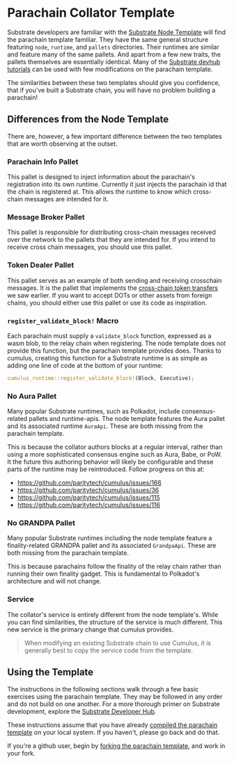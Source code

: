# Parachain Collator Template

Substrate developers are familiar with the
[Substrate Node Template](https://github.com/substrate-developer-hub/substrate-node-template) will find the parachain
template familiar. They have the same general structure featuring `node`, `runtime`, and `pallets` directories. Their
runtimes are similar and feature many of the same pallets. And apart from a few new traits, the pallets themselves are
essentially identical. Many of the [Substrate devhub tutorials](https://substrate.dev/tutorials/) can be used with few
modifications on the parachain template.

The similarities between these two templates should give you confidence, that if you've built a Substrate chain, you
will have no problem building a parachain!

## Differences from the Node Template

There are, however, a few important difference between the two templates that are worth observing at the outset.

### Parachain Info Pallet

This pallet is designed to inject information about the parachain's registration into its own runtime. Currently it just
injects the parachain id that the chain is registered at. This allows the runtime to know which cross-chain messages are
intended for it.

### Message Broker Pallet

This pallet is responsible for distributing cross-chain messages received over the network to the pallets that they are
intended for. If you intend to receive cross chain messages, you should use this pallet.

### Token Dealer Pallet

This pallet serves as an example of both sending and receiving crosschain messages. It is the pallet that implements the
[cross-chain token transfers](../4-cross-chain/1-downward.md) we saw earlier. If you want to accept DOTs or other assets
from foreign chains, you should either use this pallet or use its code as inspiration.

### `register_validate_block!` Macro

Each parachain must supply a `validate_block` function, expressed as a wasm blob, to the relay chain when registering.
The node template does not provide this function, but the parachain template provides does. Thanks to cumulus, creating
this function for a Substrate runtime is as simple as adding one line of code at the bottom of your runtime:

```rust
cumulus_runtime::register_validate_block!(Block, Executive);
```

### No Aura Pallet

Many popular Substrate runtimes, such as Polkadot, include consensus-related pallets and runtime-apis. The node template
features the Aura pallet and its associated runtime `AuraApi`. These are both missing from the parachain template.

This is because the collator authors blocks at a regular interval, rather than using a more sophisticated consensus
engine such as Aura, Babe, or PoW. It the future this authoring behavior will likely be configurable and these parts of
the runtime may be reintroduced. Follow progress on this at:

- https://github.com/paritytech/cumulus/issues/166
- https://github.com/paritytech/cumulus/issues/36
- https://github.com/paritytech/cumulus/issues/115
- https://github.com/paritytech/cumulus/issues/116

### No GRANDPA Pallet

Many popular Substrate runtimes including the node template feature a finality-related GRANDPA pallet and its associated
`GrandpaApi`. These are both missing from the parachain template.

This is because parachains follow the finality of the relay chain rather than running their own finality gadget. This is
fundamental to Polkadot's architecture and will not change.

### Service

The collator's service is entirely different from the node template's. While you can find similarities, the structure of
the service is much different. This new service is the primary change that cumulus provides.

> When modifying an existing Substrate chain to use Cumulus, it is generally best to copy the service code from the
> template.

## Using the Template

The instructions in the following sections walk through a few basic exercises using the parachain template. They may be
followed in any order and do not build on one another. For a more thorough primer on Substrate development, explore the
[Substrate Developer Hub](https://substrate.dev).

These instructions assume that you have already [compiled the parachain template](../1-prep/1-compiling.md) on your
local system. If you haven't, please go back and do that.

If you're a github user, begin by
[forking the parachain template](https://github.com/substrate-developer-hub/substrate-pallet-template), and work in your
fork.
